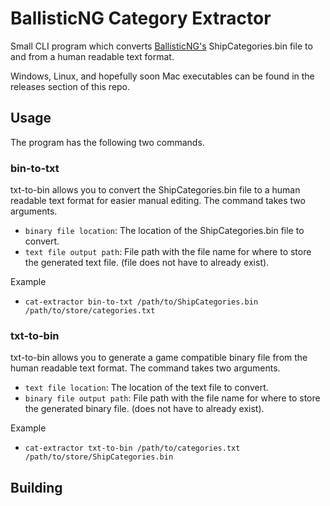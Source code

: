 # BallisticNG Category Extractor

Small CLI program which converts [BallisticNG's](http://store.steampowered.com/app/473770/BallisticNG/) ShipCategories.bin file to and from a human readable text format.

Windows, Linux, and hopefully soon Mac executables can be found in the releases section of this repo.

## Usage

The program has the following two commands.


### bin-to-txt

 txt-to-bin allows you to convert the ShipCategories.bin file to a human readable text format for easier manual editing. The command takes two arguments.

 * `binary file location`: The location of the ShipCategories.bin file to convert.
 * `text file output path`: File path with the file name for where to store the generated text file. (file does not have to already exist).

 Example

 * `cat-extractor bin-to-txt /path/to/ShipCategories.bin /path/to/store/categories.txt`

### txt-to-bin

 txt-to-bin allows you to generate a game compatible binary file from the human readable text format. The command takes two arguments.

 * `text file location`: The location of the text file to convert.
 * `binary file output path`: File path with the file name for where to store the generated binary file. (does not have to already exist).

 Example

 * `cat-extractor txt-to-bin /path/to/categories.txt /path/to/store/ShipCategories.bin`

## Building